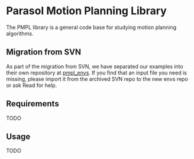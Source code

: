 # Parasol Motion Planning Library

The PMPL library is a general code base for studying motion planning algorithms.

## Migration from SVN

As part of the migration from SVN, we have separated our examples into their own repository at [pmpl\_envs](). If you find that an input file you need is missing, please import it from the archived SVN repo to the new envs repo or ask Read for help.

## Requirements

TODO

## Usage

TODO
